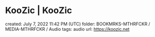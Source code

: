 # KooZic | KooZic

created: July 7, 2022 11:42 PM (UTC)
folder: BOOKMRKS-MTHRFCKR / MEDIA-MTHRFCKR / Audio
tags: audio
url: https://koozic.net